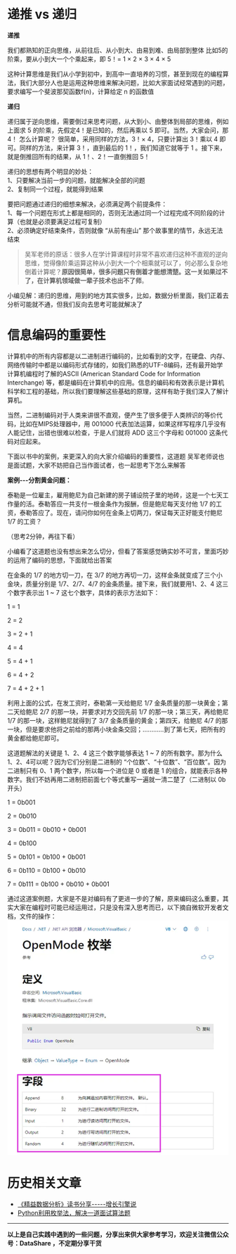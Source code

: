 # 递推 vs 递归

**递推**

我们都熟知的正向思维，从前往后、从小到大、由易到难、由局部到整体
比如5的阶乘，要从小到大一个个乘起来，即 5！= 1 × 2 × 3 × 4 × 5 

这种计算思维是我们从小学到初中，到高中一直培养的习惯，甚至到现在的编程算法，我们大部分人也是运用这种思维来解决问题，比如大家面试经常遇到的问题，要求编写一个斐波那契函数f(n)，计算给定 n 的函数值

**递归**

递归属于逆向思维，需要倒过来思考问题，从大到小、由整体到局部的思维，例如上面求 5 的阶乘，先假定4！是已知的，然后再乘以 5 即可。当然，大家会问，那 4！ 怎么计算呢？ 很简单，采用同样的方法，3！× 4，只要计算出 3！乘以 4 即可。同样的方法，来计算 3！，直到最后的 1！，我们知道它就等于 1 。接下来，就是倒推回所有的结果，从 1！、2！一直倒推回 5！

递归的思想有两个明显的妙处：<br/>
1、只要解决当前一步的问题，就能解决全部的问题  <br/>
2、复制同一个过程，就能得到结果

要把问题通过递归的细想来解决，必须满足两个前提条件： <br/>
1、每一个问题在形式上都是相同的，否则无法通过同一个过程完成不同阶段的计算（也就是必须要满足过程可复制） <br/>
2、必须确定好结束条件，否则就像 “从前有座山” 那个故事里的情节，永远无法结束

>吴军老师的原话：很多人在学计算课程时非常不喜欢递归这种不直观的逆向思维，觉得像阶乘运算这种从小到大一个个相乘就可以了，何必那么复杂地倒着计算呢？**原因很简单，很多问题只有倒着才能想清楚。这一关如果过不了，在计算机领域做一辈子技术也出不了师**。

小编见解：递归的思维，用到的地方其实很多，比如，数据分析里面，我们正着去分析可能就不通，但我们反向去思考可能就解决了

# 信息编码的重要性
计算机中的所有内容都是以二进制进行编码的，比如看到的文字，在硬盘、内存、网络传输时中都是以编码形式存储的，如我们熟悉的UTF-8编码，还有最开始学计算机编程时了解的ASCII (American Standard Code for Information Interchange)  等，都是编码在计算机中的应用。信息的编码和有效表示是计算机科学和工程的基础，所以我们要理解这些基础的原理，这样有助于我们深入了解计算机。

当然，二进制编码对于人类来讲很不直观，便产生了很多便于人类辨识的等价代码，比如在MIPS处理器中，用 001000 代表加法运算，如果这样写程序几乎没有人能记住，出错也很难以检查，于是人们就将 ADD 这三个字母和 001000 这条代码对应起来。

下面以书中的案例，来更深入的向大家介绍编码的重要性，这道题 吴军老师说也是面试题，大家不妨把自己当作面试者，也一起思考下怎么来解答

**案例---分割黄金问题：**

泰勒是一位雇主，雇用鲍尼为自己新建的房子铺设院子里的地砖，这是一个七天工作量的活。泰勒答应一共支付一根金条作为报酬，但是鲍尼每天支付他 1/7 的工资，泰勒答应了。现在，请问你如何在金条上切两刀，保证每天正好能支付鲍尼 1/7 的工资？

（思考2分钟，再往下看）

小编看了这道题也没有想出来怎么切分，但看了答案感觉确实妙不可言，里面巧妙的运用了编码的思想，下面就给出答案

在金条的 1/7 的地方切一刀，在 3/7 的地方再切一刀，这样金条就变成了三个小金块，质量分别是 1/7、2/7、4/7 的金条质量。接下来，我们就要用1、2、4 这三个数字表示出 1 ~ 7 这七个数字，具体的表示方法如下：

1 = 1

2 = 2

3 = 2 + 1

4 = 4

5 = 4 + 1

6 = 4 + 2

7 = 4 + 2 + 1

利用上面的公式，在发工资时，泰勒第一天给鲍尼 1/7 金条质量的那一块黄金；第二天给鲍尼 2/7 的那一块，并要求对方交回先前 1/7 的那一块；第三天，再给鲍尼 1/7 的那一块，这样鲍尼就得到了 3/7 金条质量的黄金；第四天，给鲍尼 4/7 的那一块，但是要求他将之前给的那两小块金条交回；............到了第七天，把所有的黄金都给鲍尼即可。

这道题解法的关键是 1、2、4 这三个数字能够表达 1 ~ 7 的所有数字。那为什么 1、2、4可以呢？因为它们分别是二进制的 “个位数”、“十位数”、“百位数”。因为二进制只有 0、1 两个数字，所以每一个进位是 0 或者是 1 的组合，就能表示各种数字。我们不妨再用二进制把前面七个等式重写一遍就一清二楚了（二进制以 0b 开头）

1 = 0b001

2 = 0b010

3 = 0b011 = 0b010 + 0b001

4 = 0b100

5 = 0b101 = 0b100 + 0b001

6 = 0b110 = 0b100 + 0b010

7 = 0b111 = 0b100 + 0b010 + 0b001

通过这道案例题，大家是不是对编码有了更进一步的了解，原来编码这么重要，其实大家在编程时可能已经运用过，只是没有深入思考而已，以下摘自微软开发者文档，文件的操作：
![编码](./images/6641583-1cd10d724ec2b7d5.webp)

# 历史相关文章
- [《精益数据分析》读书分享-----增长引擎说](../数据分析与挖掘/《精益数据分析》读书分享-----增长引擎说.md)
- [Python利用枚举法，解决一道面试算法题](../数学知识/Python利用枚举法，解决一道面试算法题.md)

**************************************************************************
**以上是自己实践中遇到的一些问题，分享出来供大家参考学习，欢迎关注微信公众号：DataShare ，不定期分享干货**

